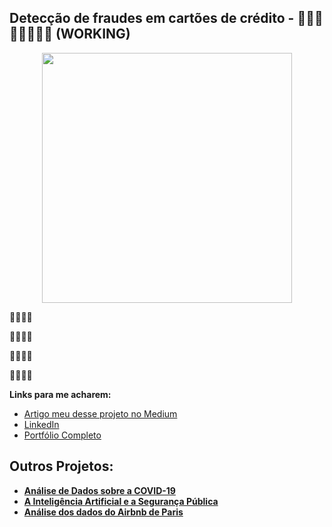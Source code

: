##  Detecção de fraudes em cartões de crédito - 🚧🚧🚧🚧🚧🚧🚧🚧 (WORKING)

<p align="center">
  <img src="https://image.freepik.com/vetores-gratis/hacker-colorido-e-plano-foge-homem-de-composicao-roubar-cartao-de-credito-e-executa-ilustracao-vetorial_1284-30699.jpg" height=400px >
</p>

<p>
🚧🚧🚧🚧
</p>

🚧🚧🚧🚧

<p>
🚧🚧🚧🚧
</p>

<p>
  
🚧🚧🚧🚧
  
</p>

<p>
  
**Links para me acharem:**
* [Artigo meu desse projeto no Medium]()
* [LinkedIn](https://www.linkedin.com/in/thalesdefreitasferraz/)
* [Portfólio Completo](https://github.com/FerrazThales)


</p>
<p>
  
## Outros Projetos:

* **[Análise de Dados sobre a COVID-19](https://thalesferraz.medium.com/o-que-os-dados-nos-dizem-sobre-a-covid-19-96a2a7a984f4)**
* **[A Inteligência Artificial e a Segurança Pública](https://thalesferraz.medium.com/a-intelig%C3%AAncia-artificial-e-a-seguran%C3%A7a-p%C3%BAblica-495a2e4efcf5)**
* **[Análise dos dados do Airbnb de Paris](https://thalesferraz.medium.com/an%C3%A1lise-dos-dados-do-airbnb-de-paris-337238b3e4c3)**
</p>
